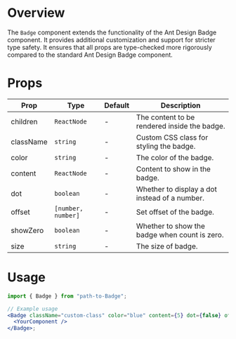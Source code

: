 # Overview

The `Badge` component extends the functionality of the Ant Design Badge component. It provides additional customization and support for stricter type safety. It ensures that all props are type-checked more rigorously compared to the standard Ant Design Badge component.

# Props

| Prop      | Type               | Default | Description                                   |
| --------- | ------------------ | ------- | --------------------------------------------- |
| children  | `ReactNode`        | -       | The content to be rendered inside the badge.  |
| className | `string`           | -       | Custom CSS class for styling the badge.       |
| color     | `string`           | -       | The color of the badge.                       |
| content   | `ReactNode`        | -       | Content to show in the badge.                 |
| dot       | `boolean`          | -       | Whether to display a dot instead of a number. |
| offset    | `[number, number]` | -       | Set offset of the badge.                      |
| showZero  | `boolean`          | -       | Whether to show the badge when count is zero. |
| size      | `string`           | -       | The size of badge.                            |

# Usage

```jsx
import { Badge } from "path-to-Badge";

// Example usage
<Badge className="custom-class" color="blue" content={5} dot={false} offset={[10, 10]} showZero={true}>
  <YourComponent />
</Badge>;
```

